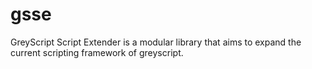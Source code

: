 # gsse
GreyScript Script Extender is a modular library that aims to expand the current scripting framework of greyscript.
